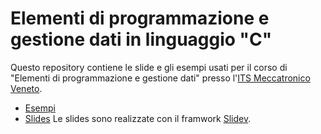 # Elementi di programmazione e gestione dati in linguaggio "C"

Questo repository contiene le slide e gli esempi usati per il corso di "Elementi di programmazione e gestione dati" presso l'[ITS Meccatronico Veneto](https://www.itsmeccatronico.it).

- [Esempi](/snippets/)
- [Slides](slides.md)
 Le slides sono realizzate con il framwork [Slidev](https://sli.dev).
